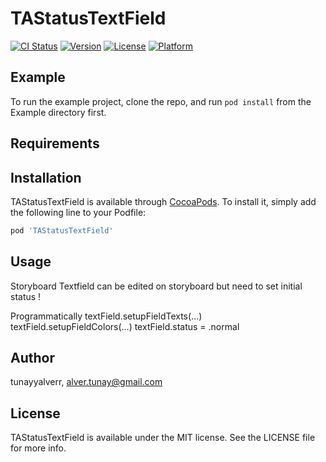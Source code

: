 # TAStatusTextField

[![CI Status](https://img.shields.io/travis/tunayyalverr/TAStatusTextField.svg?style=flat)](https://travis-ci.org/tunayyalverr/TAStatusTextField)
[![Version](https://img.shields.io/cocoapods/v/TAStatusTextField.svg?style=flat)](https://cocoapods.org/pods/TAStatusTextField)
[![License](https://img.shields.io/cocoapods/l/TAStatusTextField.svg?style=flat)](https://cocoapods.org/pods/TAStatusTextField)
[![Platform](https://img.shields.io/cocoapods/p/TAStatusTextField.svg?style=flat)](https://cocoapods.org/pods/TAStatusTextField)

## Example

To run the example project, clone the repo, and run `pod install` from the Example directory first.

## Requirements

## Installation

TAStatusTextField is available through [CocoaPods](https://cocoapods.org). To install
it, simply add the following line to your Podfile:

```ruby
pod 'TAStatusTextField'
```

## Usage

Storyboard
Textfield can be edited on storyboard but need to set initial status !

Programmatically
textField.setupFieldTexts(...) 
textField.setupFieldColors(...) 
textField.status = .normal

## Author

tunayyalverr, alver.tunay@gmail.com

## License

TAStatusTextField is available under the MIT license. See the LICENSE file for more info.
